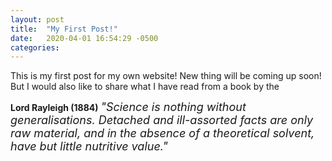 ```yaml
---
layout: post
title:  "My First Post!"
date:   2020-04-01 16:54:29 -0500
categories: 
---
```

This is my first post for my own website! New thing will be coming up soon!
But I would also like to share what I have read from a book by the 

**Lord Rayleigh (1884)** *<font size="4">"Science is nothing without generalisations. Detached
and ill-assorted facts are only raw material, and in the absence of a
theoretical solvent, have but little nutritive value."</font>*
